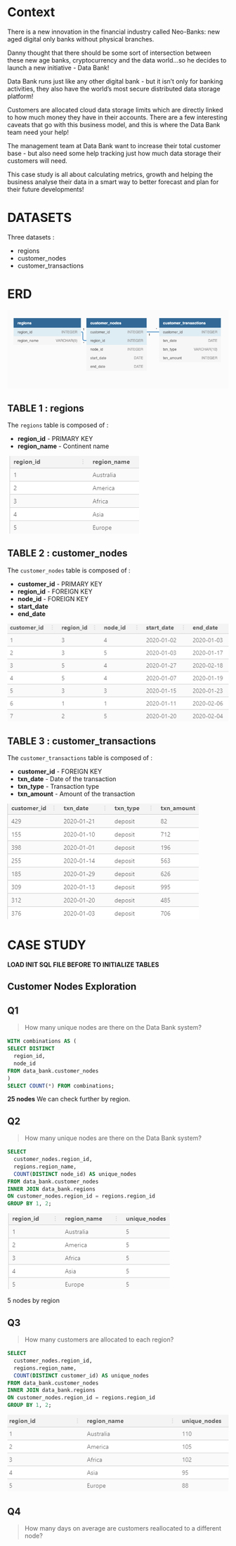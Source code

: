 # Context

There is a new innovation in the financial industry called Neo-Banks: new aged digital only banks without physical branches.

Danny thought that there should be some sort of intersection between these new age banks, cryptocurrency and the data world…so he decides to launch a new initiative - Data Bank!

Data Bank runs just like any other digital bank - but it isn’t only for banking activities, they also have the world’s most secure distributed data storage platform!

Customers are allocated cloud data storage limits which are directly linked to how much money they have in their accounts. There are a few interesting caveats that go with this business model, and this is where the Data Bank team need your help!

The management team at Data Bank want to increase their total customer base - but also need some help tracking just how much data storage their customers will need.

This case study is all about calculating metrics, growth and helping the business analyse their data in a smart way to better forecast and plan for their future developments!


# DATASETS 

Three datasets : 
* regions
* customer_nodes
* customer_transactions

# ERD

![erd](img/erd.PNG)

## TABLE 1 : regions

The `regions` table is composed of : 
- **region_id** - PRIMARY KEY
- **region_name** - Continent name

![regions_table](img/regions_table.PNG)

## TABLE 2 : customer_nodes

The `customer_nodes` table is composed of : 
- **customer_id** - PRIMARY KEY
- **region_id** - FOREIGN KEY
- **node_id** - FOREIGN KEY 
- **start_date** 
- **end_date**

![customer_nodes_table](img/customer_nodes_table.PNG)

## TABLE 3 : customer_transactions

The `customer_transactions` table is composed of : 
- **customer_id** - FOREIGN KEY
- **txn_date** - Date of the transaction
- **txn_type** - Transaction type
- **txn_amount** - Amount of the transaction 

![customer_nodes_table](img/customer_transactions_table.PNG)


# CASE STUDY 

**LOAD INIT SQL FILE BEFORE TO INITIALIZE TABLES**

## Customer Nodes Exploration

## **Q1**

> How many unique nodes are there on the Data Bank system?

```sql
WITH combinations AS (
SELECT DISTINCT
  region_id,
  node_id
FROM data_bank.customer_nodes
)
SELECT COUNT(*) FROM combinations;
```
**25 nodes**
We can check further by region.

## **Q2**

> How many unique nodes are there on the Data Bank system?

```sql
SELECT 
  customer_nodes.region_id, 
  regions.region_name, 
  COUNT(DISTINCT node_id) AS unique_nodes
FROM data_bank.customer_nodes
INNER JOIN data_bank.regions
ON customer_nodes.region_id = regions.region_id
GROUP BY 1, 2; 
```
![q1_2](img/q1_2.PNG)

5 nodes by region

## **Q3**

> How many customers are allocated to each region?

```sql
SELECT 
  customer_nodes.region_id, 
  regions.region_name, 
  COUNT(DISTINCT customer_id) AS unique_nodes
FROM data_bank.customer_nodes
INNER JOIN data_bank.regions
ON customer_nodes.region_id = regions.region_id
GROUP BY 1, 2; 
```
![q1_3](img/q1_3.PNG)

## **Q4**

> How many days on average are customers reallocated to a different node?

